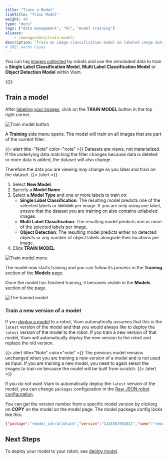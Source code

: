 ```yaml
---
title: "Train a Model"
linkTitle: "Train Model"
weight: 40
type: "docs"
tags: ["data management", "ml", "model training"]
aliases:
    - /manage/data/train-model/
description: "Train an image classification model on labeled image data."
# SME: Aaron Casas
---
```


You can tag [images collected](../../../services/data/configure-data-capture/) by robots and use the annotaded data to train a **Single Label Classification Model**, **Multi Label Classification Model** or **Object Detection Model** within Viam.

{{<youtube embed_url="https://www.youtube-nocookie.com/embed/CP14LR0Pq64">}}

## Train a model

After [labeling your images](/manage/data/label/), click on the **TRAIN MODEL** button in the top right corner.

![Train model button](../img/train-model.png)

A **Training** side menu opens.
The model will train on all images that are part of the current filter.

{{< alert title="Note" color="note" >}}
Datasets are views, not materialized.
If the underlying data matching the filter changes because data is deleted or more data is added, the dataset will also change.

Therefore the data you are viewing may change as you label and train on the dataset.
{{< /alert >}}

1. Select **New Model**.
2. Specify a **Model Name**.
3. Select a **Model Type** and one or more labels to train on:
    - **Single Label Classification**: The resulting model predicts one of the selected labels or `UNKNOWN` per image.
      If you are only using one label, ensure that the dataset you are training on also contains unlabeled images.
    - **Multi Label Classification**: The resulting model predicts one or more of the selected labels per image.
    - **Object Detection**: The resulting model predicts either no detected objects or any number of object labels alongside their locations per image.
4. Click **TRAIN MODEL**

![Train model menu](../img/train-model-menu.png)

The model now starts training and you can follow its process in the **Training** section of the **Models** page.

Once the model has finished training, it becomes visible in the **Models** section of the page.

![The trained model](../img/stars-model.png)

### Train a new version of a model

If you [deploy a model](../../../services/ml/) to a robot, Viam automatically assumes that this is the `latest` version of the model and that you would always like to deploy the `latest` version of the model to the robot.
If you train a new version of that model, Viam will automatically deploy the new version to the robot and replace the old version.

{{< alert title="Note" color="note" >}}
The previous model remains unchanged when you are training a new version of a model and is not used as input.
If you are training a new model, you need to again select the images to train on because the model will be built from scratch.
{{< /alert >}}

If you do not want Viam to automatically deploy the `latest` version of the model, you can change `packages` configuration in the [Raw JSON robot configuration](../../configuration/#the-config-tab).

You can get the version number from a specific model version by clicking on **COPY** on the model on the model page.
The model package config looks like this:

```json
{"package":"<model_id>/allblack","version":"1234567891011","name":"<model_name>"}
```

## Next Steps

To deploy your model to your robot, see [deploy model](../../../services/ml/).
